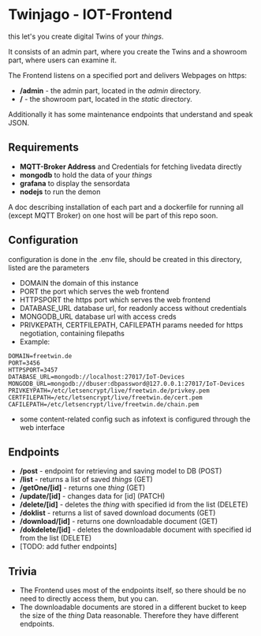 # Twinjago - IOT-Frontend

this let's you create digital Twins of your _things_.

It consists of an admin part, where you create the Twins and a showroom part, where users can examine it.

The Frontend listens on a specified port and delivers Webpages on https:
- **/admin** - the admin part, located in the _admin_ directory.
- **/** - the showroom part, located in the _static_ directory.

Additionally it has some maintenance endpoints that understand and speak JSON.

## Requirements
- **MQTT-Broker Address** and Credentials for fetching livedata directly
- **mongodb** to hold the data of your _things_
- **grafana** to display the sensordata
- **nodejs** to run the demon

A doc describing installation of each part and a dockerfile for running all (except MQTT Broker) on one host will be part of this repo soon.

## Configuration
configuration is done in the .env file, should be created in this directory, listed are the parameters
- DOMAIN the domain of this instance
- PORT the port which serves the web frontend
- HTTPSPORT the https port which serves the web frontend
- DATABASE_URL database url, for readonly access without credentials
- MONGODB_URL database url with access creds
- PRIVKEPATH, CERTFILEPATH, CAFILEPATH params needed for https negotiation, containing filepaths
- Example:
```
DOMAIN=freetwin.de
PORT=3456
HTTPSPORT=3457
DATABASE_URL=mongodb://localhost:27017/IoT-Devices
MONGODB_URL=mongodb://dbuser:dbpassword@127.0.0.1:27017/IoT-Devices
PRIVKEYPATH=/etc/letsencrypt/live/freetwin.de/privkey.pem
CERTFILEPATH=/etc/letsencrypt/live/freetwin.de/cert.pem
CAFILEPATH=/etc/letsencrypt/live/freetwin.de/chain.pem
```
- some content-related config such as infotext is configured through the web interface

## Endpoints

- **/post** - endpoint for retrieving and saving model to DB (POST)
- **/list** - returns a list of saved _things_  (GET)
- **/getOne/\[id\]** - returns one _thing_  (GET)
- **/update/\[id\]** - changes data for \[id\]  (PATCH)
- **/delete/\[id\]** - deletes the _thing_ with specified id from the list (DELETE)
- **/doklist** - returns a list of saved download documents (GET)
- **/download/\[id\]** - returns one downloadable document (GET)
- **/dokdelete/\[id\]** - deletes the downloadable document with specified id from the list  (DELETE)
- \[TODO: add futher endpoints\]

## Trivia

- The Frontend uses most of the endpoints itself, so there should be no need to directly access them, but you can.
- The downloadable documents are stored in a different bucket to keep the size of the _thing_ Data reasonable. Therefore they have different endpoints.
